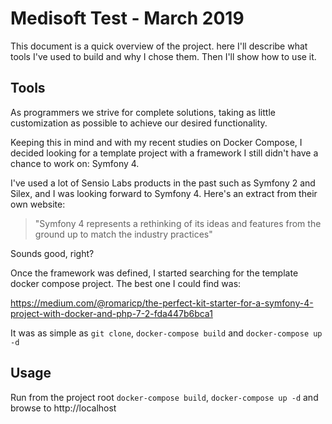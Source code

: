 # Medisoft Test - March 2019

This document is a quick overview of the project. here I'll describe what tools
I've used to build and why I chose them. Then I'll show how to use it.

## Tools

As programmers we strive for complete solutions, taking as little customization
as possible to achieve our desired functionality.

Keeping this in mind and with my recent studies on Docker Compose, I decided 
looking for a template project with a framework I still didn't have a chance
to work on: Symfony 4.

I've used a lot of Sensio Labs products in the past such as Symfony 2 and 
Silex, and I was looking forward to Symfony 4. Here's an extract from their own
website:

> "Symfony 4 represents a rethinking of its ideas and features from the ground
> up to match the industry practices"

Sounds good, right?

Once the framework was defined, I started searching for the template docker
compose project. The best one I could find was: 

https://medium.com/@romaricp/the-perfect-kit-starter-for-a-symfony-4-project-with-docker-and-php-7-2-fda447b6bca1

It was as simple as `git clone`, `docker-compose build` and `docker-compose up -d`


## Usage

Run from the project root `docker-compose build`, `docker-compose up -d` and 
browse to http://localhost
